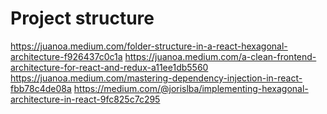# Project structure

https://juanoa.medium.com/folder-structure-in-a-react-hexagonal-architecture-f926437c0c1a
https://juanoa.medium.com/a-clean-frontend-architecture-for-react-and-redux-a11ee1db5560
https://juanoa.medium.com/mastering-dependency-injection-in-react-fbb78c4de08a
https://medium.com/@jorislba/implementing-hexagonal-architecture-in-react-9fc825c7c295
